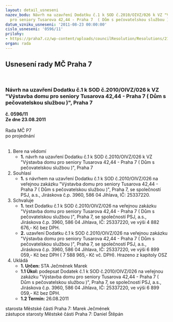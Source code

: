 ```yaml
---
layout: detail_usneseni
nazev_bodu: Návrh na uzavření Dodatku č.1 k SOD č.2010/OIVZ/026 k VZ "Výstavba domu
  pro seniory Tusarova 42,44 - Praha 7  ( Dům s pečovatelskou službou )", Praha 7
datum_vzniku_usneseni: '2011-08-23 00:00:00'
cislo_usneseni: '0596/11'
prilohy:
- https://praha7.cz/wp-content/uploads/councilResolution/Resolutions/21429/39-11-dodatek_%c4%8d.1op.doc
organ: rada
---
```

<div id="ucUsn_pList" class="usn">
	<span><h2>Usnesení rady MČ Praha 7 </h2>
<br></span><div class="standBody">
<span><h3>Návrh na uzavření Dodatku č.1 k SOD č.2010/OIVZ/026 k VZ "Výstavba domu pro seniory Tusarova 42,44 - Praha 7  ( Dům s pečovatelskou službou )", Praha 7</h3></span><div class="center">
		<strong>č. 0596/11</strong><br>
	</div>
<div class="center">
		<strong>Ze dne 23.08.2011</strong><br><br>
	</div>Rada MČ P7<br> po projednání<br><br><ol>
<li>Bere na vědomí<ul><li>
<strong>1.</strong> návrh na uzavření Dodatku č.1 k SOD č.2010/OIVZ/026 k VZ "Výstavba domu pro seniory Tusarova 42,44 - Praha 7  ( Dům s pečovatelskou službou )", Praha 7</li></ul>
</li>
<li>Souhlasí<ul><li>
<strong>1.</strong> s návrhem na uzavření Dodatku č.1 k SOD č.2010/OIVZ/026 na  veřejnou zakázku "Výstavba domu pro seniory Tusarova 42,44 - Praha 7  ( Dům s pečovatelskou službou )", Praha 7, se společností PSJ, a.s., Jiráskova č.p. 3960, 586 04 Jihlava, IČ: 25337220.</li></ul>
</li>
<li>Schvaluje<ul>
<li>
<strong>1.</strong> text Dodatku č.1 k SOD č.2010/OIVZ/026 na  veřejnou zakázku "Výstavba domu pro seniory Tusarova 42,44 - Praha 7  ( Dům s pečovatelskou službou )", Praha 7, se společností PSJ, a.s., Jiráskova č.p. 3960, 586 04 Jihlava, IČ: 25337220, ve výši 4 882 676,- Kč bez DPH. </li>
<li>
<strong>2.</strong> uzavření Dodatku č.1 k SOD č.2010/OIVZ/026 na  veřejnou zakázku "Výstavba domu pro seniory Tusarova 42,44 - Praha 7  ( Dům s pečovatelskou službou )", Praha 7, se společností PSJ, a.s., Jiráskova č.p. 3960, 586 04 Jihlava, IČ: 25337220, ve výši 6 899 059,- Kč bez DPH ( 7 588 965,- Kč vč. DPH). Hrazeno z kapitoly OSZ    </li>
</ul>
</li>
<li>Ukládá<ul>
<li>
<strong>1. Určen: </strong>STA Ječmének Marek</li>
<li>
<strong>1.1 Úkol: </strong>podepsat Dodatek č.1 k SOD č.2010/OIVZ/026 na  veřejnou zakázku "Výstavba domu pro seniory Tusarova 42,44 - Praha 7  ( Dům s pečovatelskou službou )", Praha 7, se společností PSJ, a.s., Jiráskova č.p. 3960, 586 04 Jihlava, IČ: 25337220, ve výši 6 899 059,- Kč bez DPH. </li>
<li>
<strong>1.2 Termín: </strong>26.08.2011</li>
</ul>
</li>
</ol>starosta Městské části Praha 7: Marek Ječmének<br>zástupce starosty Městské části Praha 7: Daniel Štěpán 
</div>
</div>